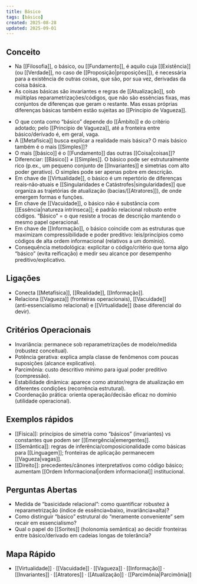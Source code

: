 ```yaml
---
title: Básico
tags: [básico]
created: 2025-08-28
updated: 2025-09-01
---
```


## Conceito
* Na [[Filosofia]], o básico, ou [[Fundamento]], é aquilo cuja [[Existência]] (ou [[Verdade]], no caso de [[Proposição|proposições]]), é necessária para a existência de outras coisas, que são, por sua vez, derivadas da coisa básica.
* As coisas básicas são invariantes e regras de [[Atualização]], sob múltiplas reparametrizações/códigos, que não são essências fixas, mas conjuntos de diferenças que geram o restante. Mas essas próprias diferenças básicas também estão sujeitas ao [[Princípio de Vagueza]].
- O que conta como “básico” depende do [[Âmbito]] e do critério adotado; pelo [[Princípio de Vagueza]], até a fronteira entre básico/derivado é, em geral, vaga.
- A [[Metafísica]] busca explicar a realidade mais básica?
  O mais básico também é o mais [[Simples]]?
- O mais [[básico]] é o [[Fundamento]] das outras [[Coisa|coisas]]?
- Diferenciar: [[Básico]] ≠ [[Simples]]. O básico pode ser estruturalmente rico (p.ex., um pequeno conjunto de [[Invariantes]] e simetrias com alto poder gerativo). O simples pode ser apenas pobre em descrição.
- Em chave de [[Virtualidade]], o básico é um repertório de diferenças reais‑não‑atuais e [[Singularidades e Catástrofes|singularidades]] que organiza as trajetórias de atualização (bacias/[[Atratores]]), de onde emergem formas e funções.
- Em chave de [[Vacuidade]], o básico não é substância com [[Essência|natureza intrínseca]]; é padrão relacional robusto entre códigos. “Básico” = o que resiste a trocas de descrição mantendo o mesmo papel operacional.
- Em chave de [[Informação]], o básico coincide com as estruturas que maximizam compressibilidade e poder preditivo: leis/princípios como códigos de alta ordem informacional (relativos a um domínio).
- Consequência metodológica: explicitar o código/critério que torna algo “básico” (evita reificação) e medir seu alcance por desempenho preditivo/explicativo.

## Ligações
- Conecta [[Metafísica]], [[Realidade]], [[Informação]].
- Relaciona [[Vagueza]] (fronteiras operacionais), [[Vacuidade]] (anti‑essencialismo relacional) e [[Virtualidade]] (base diferencial do devir).

## Critérios Operacionais
- Invariância: permanece sob reparametrizações de modelo/medida (robustez conceitual).
- Potência gerativa: explica ampla classe de fenômenos com poucas suposições (alcance explicativo).
- Parcimônia: custo descritivo mínimo para igual poder preditivo (compressão).
- Estabilidade dinâmica: aparece como atrator/regra de atualização em diferentes condições (recorrência estrutural).
- Coordenação prática: orienta operação/decisão eficaz no domínio (utilidade operacional).

## Exemplos rápidos
- [[Física]]: princípios de simetria como “básicos” (invariantes) vs constantes que podem ser [[Emergência|emergentes]].
- [[Semântica]]: regras de inferência/composicionalidade como básicas para [[Linguagem]]; fronteiras de aplicação permanecem [[Vagueza|vagas]].
- [[Direito]]: precedentes/cânones interpretativos como código básico; aumentam [[Ordem Informacional|ordem informacional]] institucional.

## Perguntas Abertas
- Medida de “basicidade relacional”: como quantificar robustez à reparametrização (índice de essência≈baixo, invariância≈alta)?
- Como distinguir “básico” estrutural do “meramente conveniente” sem recair em essencialismo?
- Qual o papel do [[Sorites]] (holonomia semântica) ao decidir fronteiras entre básico/derivado em cadeias longas de tolerância?

## Mapa Rápido
- [[Virtualidade]] · [[Vacuidade]] · [[Vagueza]] · [[Informação]] · [[Invariantes]] · [[Atratores]] · [[Atualização]] · [[Parcimônia|Parcimônia]]
